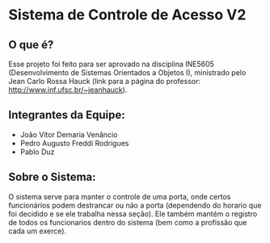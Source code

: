 # Sistema de Controle de Acesso V2

## O que é?
Esse projeto foi feito para ser aprovado na disciplina INE5605 (Desenvolvimento de Sistemas Orientados a Objetos I), ministrado pelo Jean Carlo Rossa Hauck (link para a página do professor: http://www.inf.ufsc.br/~jeanhauck).

## Integrantes da Equipe:
- João Vítor Demaria Venâncio
- Pedro Augusto Freddi Rodrigues
- Pablo Duz

## Sobre o Sistema:
O sistema serve para manter o controle de uma porta, onde certos funcionários podem destrancar ou não a porta (dependendo do horario que foi decidido e se ele trabalha nessa seção). Ele também mantém o registro de todos os funcionarios dentro do sistema (bem como a profissão que cada um exerce). 